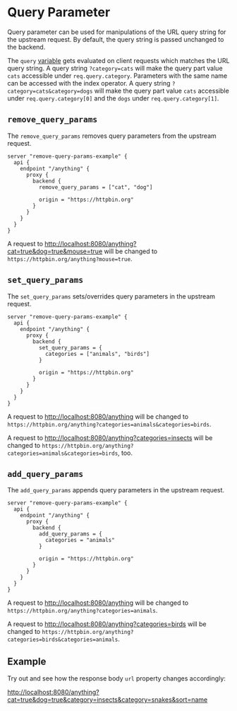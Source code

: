 # Query Parameter

Query parameter can be used for manipulations of the URL query string for the upstream request.
By default, the query string is passed unchanged to the backend.

The `query` [variable](https://github.com/avenga/couper/tree/master/docs#variables_conf) gets evaluated on client requests which matches the URL query string.
A query string `?category=cats` will make the query part value `cats` accessible under `req.query.category`.
Parameters with the same name can be accessed with the index operator.
A query string `?category=cats&category=dogs` will make the query part value `cats` accessible
under `req.query.category[0]` and the `dogs` under `req.query.category[1]`.

## `remove_query_params`

The `remove_query_params` removes query parameters from the upstream request.

```hcl
server "remove-query-params-example" {
  api {
    endpoint "/anything" {
      proxy {
        backend {
          remove_query_params = ["cat", "dog"]

          origin = "https://httpbin.org"
        }
      }
    }
  }
}
```

A request to [http://localhost:8080/anything?cat=true&dog=true&mouse=true](http://localhost:8080/anything?cat=true&dog=true&mouse=true)
will be changed to `https://httpbin.org/anything?mouse=true`.

## `set_query_params`

The `set_query_params` sets/overrides query parameters in the upstream request.

```hcl
server "remove-query-params-example" {
  api {
    endpoint "/anything" {
      proxy {
        backend {
          set_query_params = {
            categories = ["animals", "birds"]
          }

          origin = "https://httpbin.org"
        }
      }
    }
  }
}
```

A request to [http://localhost:8080/anything](http://localhost:8080/anything)
will be changed to `https://httpbin.org/anything?categories=animals&categories=birds`.

A request to [http://localhost:8080/anything?categories=insects](http://localhost:8080/anything?categories=insects)
will be changed to `https://httpbin.org/anything?categories=animals&categories=birds`, too.

## `add_query_params`

The `add_query_params` appends query parameters in the upstream request.

```hcl
server "remove-query-params-example" {
  api {
    endpoint "/anything" {
      proxy {
        backend {
          add_query_params = {
            categories = "animals"
          }

          origin = "https://httpbin.org"
        }
      }
    }
  }
}
```

A request to [http://localhost:8080/anything](http://localhost:8080/anything)
will be changed to `https://httpbin.org/anything?categories=animals`.

A request to [http://localhost:8080/anything?categories=birds](http://localhost:8080/anything?categories=birds)
will be changed to `https://httpbin.org/anything?categories=birds&categories=animals`.

## Example

Try out and see how the response body `url` property changes accordingly:

[http://localhost:8080/anything?cat=true&dog=true&category=insects&category=snakes&sort=name](http://localhost:8080/anything?cat=true&dog=true&category=insects&category=snakes&sort=name)
